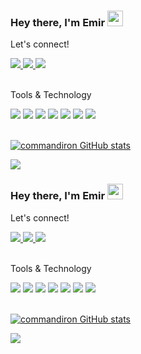 ### Hey there, I'm  Emir <img src="https://media.giphy.com/media/hvRJCLFzcasrR4ia7z/giphy.gif" height="25px" width="25px">
<div align="left">
<p align="left">Let's connect!</p>

<a href="https://www.instagram.com/emirdemirli/">
    <img src="https://img.shields.io/badge/Instagram-21262D?style=for-the-badge&logo=instagram&logoColor=white" />
</a>

<a href="https://www.linkedin.com/in/emirdemirli/">
    <img src="https://img.shields.io/badge/linkedin-21262D.svg?&style=for-the-badge&logo=linkedin&logoColor=white" />
</a>

<a href="https://stackoverflow.com/users/12441504/commandiron">
    <img src="https://img.shields.io/badge/Stack_Overflow-21262D?style=for-the-badge&logo=stack-overflow&logoColor=white" />
</a>
</div>

<br>

<div align="left">
<p align="left">Tools & Technology</p>

<img src="https://img.shields.io/badge/Android-21262D?style=for-the-badge&logo=android&logoColor=white" />
<img src="https://img.shields.io/badge/kotlin-21262D.svg?style=for-the-badge&logo=kotlin&logoColor=white"/>
<img src="https://img.shields.io/badge/ktor-21262D.svg?style=for-the-badge&logo=kotlin&logoColor=white"> 
<img src="https://img.shields.io/badge/Flutter-21262D?style=for-the-badge&logo=flutter&logoColor=white" />
<img src="https://img.shields.io/badge/Dart-21262D?style=for-the-badge&logo=dart&logoColor=white" />
<img src="https://img.shields.io/badge/firebase-21262D?style=for-the-badge&logo=firebase&logoColor=black" />
<img src="https://img.shields.io/badge/Git-21262D?style=for-the-badge&logo=git&logoColor=white" />

</div>

<br>

[![commandiron GitHub stats](https://github-readme-stats.vercel.app/api?username=commandiron&theme=dark)](https://github.com/commandiron/github-readme-stats)

![](https://komarev.com/ghpvc/?username=commandiron)

### Hey there, I'm  Emir <img src="https://media.giphy.com/media/hvRJCLFzcasrR4ia7z/giphy.gif" height="25px" width="25px">
<div align="left">
<p align="left">Let's connect!</p>

<a href="https://www.instagram.com/emirdemirli/">
    <img src="https://img.shields.io/badge/Instagram-E4405F?style=for-the-badge&logo=instagram&logoColor=white" />
</a>

<a href="https://www.linkedin.com/in/emirdemirli/">
    <img src="https://img.shields.io/badge/linkedin-%230077B5.svg?&style=for-the-badge&logo=linkedin&logoColor=white" />
</a>

<a href="https://stackoverflow.com/users/12441504/commandiron">
    <img src="https://img.shields.io/badge/Stack_Overflow-FE7A16?style=for-the-badge&logo=stack-overflow&logoColor=white" />
</a>
</div>

<br>

<div align="left">
<p align="left">Tools & Technology</p>

<img src="https://img.shields.io/badge/Android-3DDC84?style=for-the-badge&logo=android&logoColor=white" />
<img src="https://img.shields.io/badge/kotlin-%237F52FF.svg?style=for-the-badge&logo=kotlin&logoColor=white"/>
<img src="https://img.shields.io/badge/ktor-%2300A6F2.svg?style=for-the-badge&logo=kotlin&logoColor=white"> 
<img src="https://img.shields.io/badge/Flutter-02569B?style=for-the-badge&logo=flutter&logoColor=white" />
<img src="https://img.shields.io/badge/Dart-0175C2?style=for-the-badge&logo=dart&logoColor=white" />
<img src="https://img.shields.io/badge/firebase-ffca28?style=for-the-badge&logo=firebase&logoColor=black" />
<img src="https://img.shields.io/badge/Git-F05032?style=for-the-badge&logo=git&logoColor=white" />

</div>

<br>

[![commandiron GitHub stats](https://github-readme-stats.vercel.app/api?username=commandiron)](https://github.com/commandiron/github-readme-stats)

![](https://komarev.com/ghpvc/?username=commandiron)
